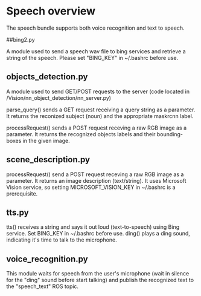 # Speech overview

The speech bundle supports both voice recognition and text to speech.

##bing2.py

A module used to send a speech wav file to bing services and retrieve a string of the speech.
Please set "BING_KEY" in ~/.bashrc before use.

## objects_detection.py

A module used to send GET/POST requests to the server (code located in /Vision/nn_object_detection/nn_server.py)

parse_query() sends a GET request receiving a query string as a parameter. It returns the reconized subject (noun) and the appropriate maskrcnn label.

processRequest() sends a POST request receving a raw RGB image as a parameter. It returns the recognized objects labels and their bounding-boxes in the given image.

## scene_description.py

processRequest() send a POST request receving a raw RGB image as a parameter. It returns an image description (text/string).
It uses Microsoft Vision service, so setting MICROSOFT_VISION_KEY in ~/.bashrc is a prerequisite.

## tts.py

tts() receives a string and says it out loud (text-to-speech) using Bing service. Set BING_KEY in ~/.bashrc before use.
ding() plays a ding sound, indicating it's time to talk to the microphone.

## voice_recognition.py

This module waits for speech from the user's microphone (wait in silence for the "ding" sound before start talking) and publish the recognized text to the "speech_text" ROS topic.
